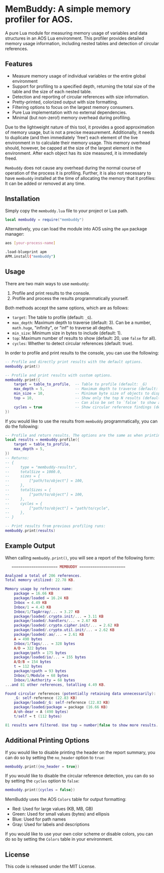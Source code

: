 # MemBuddy: A simple memory profiler for AOS.

A pure Lua module for measuring memory usage of variables and data structures
in an AOS Lua environment. This profiler provides detailed memory usage information,
including nested tables and detection of circular references.

## Features

- Measure memory usage of individual variables or the entire global environment
- Support for profiling to a specified depth, returning the total size of the
  table and the size of each nested table.
- Detection and reporting of circular references with size information.
- Pretty-printed, colorized output with size formatting.
- Filtering options to focus on the largest memory consumers.
- Pure Lua implementation with no external dependencies.
- Minimal (but non-zero!) memory overhead during profiling.

Due to the lightweight nature of this tool, it provides a good approximation
of memory usage, but is not a precise measurement. Additionally, it needs to
duplicate (and then immediately `free') each element of the live environment in 
to calculate their memory usage. This memory overhead should, however, be capped
at the size of the largest element in the environment. After each object has its
size measured, it is immediately freed.

`Membuddy` does not cause any overhead during the normal course of operation of the
process it is profiling. Further, it is also not necessary to have `membuddy`
installed at the time of allocating the memory that it profiles: It can be added
or removed at any time.

## Installation

Simply copy the `membuddy.lua` file to your project or Lua path.

```lua
local membuddy = require("membuddy")
```

Alternatively, you can load the module into AOS using the `apm` package manager:

```bash
aos [your-process-name]

.load-blueprint apm
APM.install("membuddy")
```

## Usage

There are two main ways to use `membuddy`:
1. Profile and print results to the console.
2. Profile and process the results programmatically yourself.

Both methods accept the same options, which are as follows:

- `target`: The table to profile (default: `_G`).
- `max_depth`: Maximum depth to traverse (default: 3). Can be a number,
  `math.huge`, "infinity", or "inf" to traverse all depths.
- `min_size`: Minimum size in bytes to include (default: 1).
- `top`: Maximum number of results to show (default: 20, use `false` for all).
- `cycles`: Whether to detect circular references (default: true).

In order to profile and print results to the console, you can use the following:
```lua
-- Profile and directly print results with the default options.
membuddy.print()

-- Profile and print results with custom options.
membuddy.print({
    target = table_to_profile,  -- Table to profile (default: _G)
    max_depth = 5,              -- Maximum depth to traverse (default: 3)
    min_size = 10,              -- Minimum byte size of objects to display (default: 1)
    top = 10,                   -- Show only the top N results (default: 20).
                                -- Can also be set to `false` to show all results.
    cycles = true               -- Show circular reference findings (default: true)
})
```

If you would like to use the results from `membuddy` programmatically, you can
do the following:
```lua
-- Profile and return results. The options are the same as when printing results.
local results = membuddy.profile({
    target = table_to_profile,
    max_depth = 5,
})
-- Returns:
-- {
--     type = "membuddy-results",
--     totalSize = 1000.0,
--     sizes = {
--         ["path/to/object"] = 100,
--     },
--     totalSizes = {
--         ["path/to/object"] = 100,
--     },
--     cycles = {
--         ["path/to/object"] = "path/to/cycle",
--     },
-- }

-- Print results from previous profiling runs:
membuddy.print(results)
```

## Example Output

When calling `membuddy.print()`, you will see a report of the following form:
```lua
   ===================== MEMBUDDY =====================

Analyzed a total of 206 references.
Total memory utilized: 22.78 KB.

Memory usage by reference name:
    package → 16.66 KB
    package/loaded → 16.24 KB
    Inbox → 4.49 KB
    Inbox/1 → 4.43 KB
    Inbox/1/TagArray/... → 3.27 KB
    package/loaded/.crypto.init/... → 3.11 KB
    package/loaded/.handlers/... → 2.67 KB
    package/loaded/.crypto.cipher.init/... → 2.62 KB
    package/loaded/.crypto.util.init/... → 2.62 KB
    package/loaded/.ao/... → 2.61 KB
    A → 490 bytes
    Inbox/1/Tags/... → 328 bytes
    A/D → 322 bytes
    package/path → 175 bytes
    package/loaded/io/... → 155 bytes
    A/D/B → 154 bytes
    t → 112 bytes
    package/cpath → 93 bytes
    Inbox/1/Module → 68 bytes
    Inbox/1/Authority → 68 bytes
...and 81 other references, totalling 4.49 KB.

Found circular references (potentially retaining data unnecessarily):
    _G: self-reference (22.83 KB)
    package/loaded/_G: self-reference (22.83 KB)
    package/loaded/package → package (16.66 KB)
    A/oh-dear → A (490 bytes)
    t/self → t (112 bytes)

81 results were filtered. Use top = number|false to show more results.
```

## Additional Printing Options

If you would like to disable printing the header on the report summary, you can
do so by setting the `no_header` option to `true`:
```lua
membuddy.print({no_header = true})
```

If you would like to disable the circular reference detection, you can do so by
setting the `cycles` option to `false`:
```lua
membuddy.print({cycles = false})
```

MemBuddy uses the AOS `Colors` table for output formatting:

- Red: Used for large values (KB, MB, GB)
- Green: Used for small values (bytes) and ellipsis
- Blue: Used for path names
- Gray: Used for labels and descriptions

If you would like to use your own color scheme or disable colors, you can do so
by setting the `Colors` table in your environment.

## License

This code is released under the MIT License.
